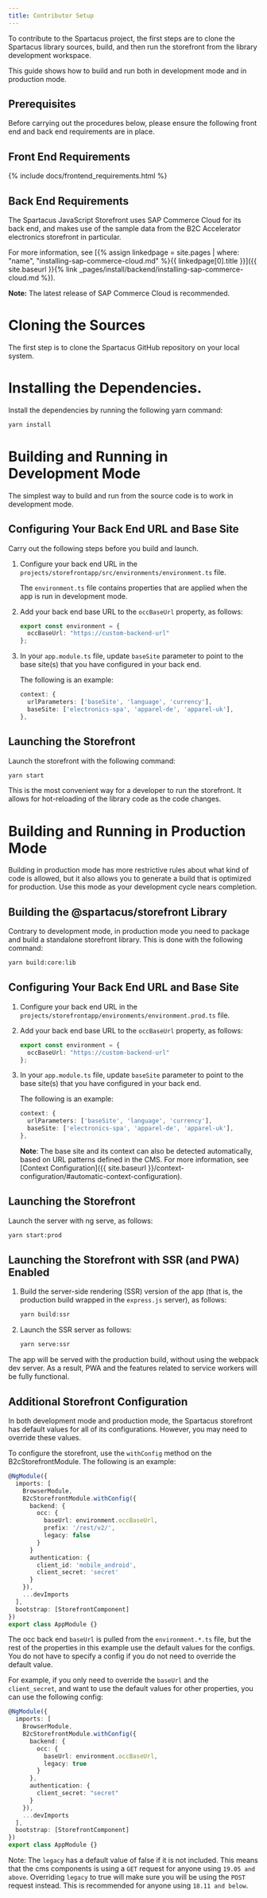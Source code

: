 ```yaml
---
title: Contributor Setup
---
```


To contribute to the Spartacus project, the first steps are to clone the Spartacus library sources, build, and then run the storefront from the library development workspace.

This guide shows how to build and run both in development mode and in production mode.

## Prerequisites

Before carrying out the procedures below, please ensure the following front end and back end requirements are in place.

## Front End Requirements

{% include docs/frontend_requirements.html %}

## Back End Requirements

The Spartacus JavaScript Storefront uses SAP Commerce Cloud for its back end, and makes use of the sample data from the B2C Accelerator electronics storefront in particular.

For more information, see [{% assign linkedpage = site.pages | where: "name", "installing-sap-commerce-cloud.md" %}{{ linkedpage[0].title }}]({{ site.baseurl }}{% link _pages/install/backend/installing-sap-commerce-cloud.md %}).

**Note:** The latest release of SAP Commerce Cloud is recommended.

# Cloning the Sources

The first step is to clone the Spartacus GitHub repository on your local system.

# Installing the Dependencies.

Install the dependencies by running the following yarn command:

```bash
yarn install
```

# Building and Running in Development Mode

The simplest way to build and run from the source code is to work in development mode.

## Configuring Your Back End URL and Base Site

Carry out the following steps before you build and launch.

1. Configure your back end URL in the `projects/storefrontapp/src/environments/environment.ts` file.

   The `environment.ts` file contains properties that are applied when the app is run in development mode.

2. Add your back end base URL to the `occBaseUrl` property, as follows:

   ```typescript
   export const environment = {
     occBaseUrl: "https://custom-backend-url"
   };
   ```

3. In your `app.module.ts` file, update `baseSite` parameter to point to the base site(s) that you have configured in your back end.

   The following is an example:

   ```typescript
   context: {
     urlParameters: ['baseSite', 'language', 'currency'],
     baseSite: ['electronics-spa', 'apparel-de', 'apparel-uk'],
   },
   ```

## Launching the Storefront

Launch the storefront with the following command:

```bash
yarn start
```

This is the most convenient way for a developer to run the storefront. It allows for hot-reloading of the library code as the code changes.

# Building and Running in Production Mode

Building in production mode has more restrictive rules about what kind of code is allowed, but it also allows you to generate a build that is optimized for production. Use this mode as your development cycle nears completion.

## Building the @spartacus/storefront Library

Contrary to development mode, in production mode you need to package and build a standalone storefront library. This is done with the following command:

```bash
yarn build:core:lib
```

## Configuring Your Back End URL and Base Site

1. Configure your back end URL in the `projects/storefrontapp/environments/environment.prod.ts` file.

2. Add your back end base URL to the `occBaseUrl` property, as follows:

   ```typescript
   export const environment = {
     occBaseUrl: "https://custom-backend-url"
   };
   ```

3. In your `app.module.ts` file, update `baseSite` parameter to point to the base site(s) that you have configured in your back end.

   The following is an example:

   ```typescript
   context: {
     urlParameters: ['baseSite', 'language', 'currency'],
     baseSite: ['electronics-spa', 'apparel-de', 'apparel-uk'],
   },
   ```

   **Note**: The base site and its context can also be detected automatically, based on URL patterns defined in the CMS. For more information, see [Context Configuration]({{ site.baseurl }}/context-configuration/#automatic-context-configuration).

## Launching the Storefront

Launch the server with ng serve, as follows:

```bash
yarn start:prod
```

## Launching the Storefront with SSR (and PWA) Enabled

1. Build the server-side rendering (SSR) version of the app (that is, the production build wrapped in the `express.js` server), as follows:

   ```bash
   yarn build:ssr
   ```

2. Launch the SSR server as follows:

   ```bash
   yarn serve:ssr
   ```

The app will be served with the production build, without using the webpack dev server. As a result, PWA and the features related to service workers will be fully functional.

## Additional Storefront Configuration

In both development mode and production mode, the Spartacus storefront has default values for all of its configurations. However, you may need to override these values.

To configure the storefront, use the `withConfig` method on the B2cStorefrontModule. The following is an example:

```typescript
@NgModule({
  imports: [
    BrowserModule,
    B2cStorefrontModule.withConfig({
      backend: {
        occ: {
          baseUrl: environment.occBaseUrl,
          prefix: '/rest/v2/',
          legacy: false
        }
      }
      authentication: {
        client_id: 'mobile_android',
        client_secret: 'secret'
      }
    }),
    ...devImports
  ],
  bootstrap: [StorefrontComponent]
})
export class AppModule {}
```

The occ back end `baseUrl` is pulled from the `environment.*.ts` file, but the rest of the properties in this example use the default values for the configs. You do not have to specify a config if you do not need to override the default value.

For example, if you only need to override the `baseUrl` and the `client_secret`, and want to use the default values for other properties, you can use the following config:

```typescript
@NgModule({
  imports: [
    BrowserModule,
    B2cStorefrontModule.withConfig({
      backend: {
        occ: {
          baseUrl: environment.occBaseUrl,
          legacy: true
        }
      },
      authentication: {
        client_secret: "secret"
      }
    }),
    ...devImports
  ],
  bootstrap: [StorefrontComponent]
})
export class AppModule {}
```

Note: The `legacy` has a default value of false if it is not included. This means that the cms components is using a `GET` request for anyone using `19.05 and above`. Overriding `legacy` to true will make sure you will be using the `POST` request instead. This is recommended for anyone using `18.11 and below`. 

